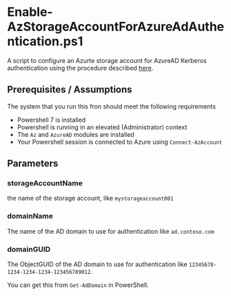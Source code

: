# Enable-AzStorageAccountForAzureAdAuthentication.ps1

A script to configure an Azurte storage account for AzureAD Kerberos authentication using the procedure described [here](https://learn.microsoft.com/en-us/azure/storage/files/storage-files-identity-auth-azure-active-directory-enable?tabs=azure-portal).

## Prerequisites / Assumptions

The system that you run this fron should meet the following requirements

* Powershell 7 is installed
* Powershell is running in an elevated (Administrator) context
* The `Az` and `AzureAD` modules are installed
* Your Powershell session is connected to Azure using `Connect-AzAccount`

## Parameters

### storageAccountName

the name of the storage account, like `mystorageaccount001`

### domainName

The name of the AD domain to use for authentication like `ad.contoso.com`

### domainGUID

The ObjectGUID of the AD domain to use for authentication like `12345678-1234-1234-1234-123456789012`.

You can get this from `Get-AdDomain` in PowerShell.